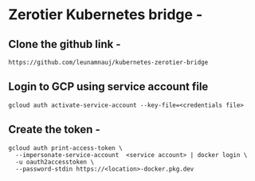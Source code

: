 # Zerotier Kubernetes bridge -

## Clone the github link -

    https://github.com/leunamnauj/kubernetes-zerotier-bridge

## Login to GCP using service account file

    gcloud auth activate-service-account --key-file=<credentials file>

## Create the token -

    gcloud auth print-access-token \                                                                        
      --impersonate-service-account  <service account> | docker login \
      -u oauth2accesstoken \
      --password-stdin https://<location>-docker.pkg.dev

## 